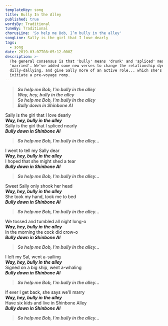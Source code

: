 ```yaml
---
templateKey: song
title: Bully In the Alley
published: true
wordsBy: Traditional
tuneBy: Traditional
chorusLine: 'So help me Bob, I’m bully in the alley'
songLine: Sally is the girl that I love dearly
tags:
  - song
date: 2019-03-07T08:05:12.000Z
description: >-
  The general consensus is that 'bully' means 'drunk' and 'spliced' means
  'married'. We've added some new verses to change the relationship dynamic from
  dilly-dallying, and give Sally more of an active role... which she's used to
  initiate a pre-voyage romp.
---
```

> ***So help me Bob, I'm bully in the alley***\
> ***Way, hey, bully in the alley***\
> ***So help me Bob, I'm bully in the alley***\
> ***Bully down in Shinbone Al***

Sally is the girl that I love dearly\
***Way, hey, bully in the alley***\
Sally is the girl that I spliced nearly\
***Bully down in Shinbone Al***

> ***So help me Bob, I'm bully in the alley...***

I went to tell my Sally dear\
***Way, hey, bully in the alley***\
I hoped that she might shed a tear\
***Bully down in Shinbone Al***

> ***So help me Bob, I'm bully in the alley...***

Sweet Sally only shook her head\
***Way, hey, bully in the alley***\
She took my hand, took me to bed\
***Bully down in Shinbone Al***

> ***So help me Bob, I'm bully in the alley...***

We tossed and tumbled all night long-o\
***Way, hey, bully in the alley***\
In the morning the cock did crow-o\
***Bully down in Shinbone Al***

> ***So help me Bob, I'm bully in the alley...***

I left my Sal, went a-sailing\
***Way, hey, bully in the alley***\
Signed on a big ship, went a-whaling\
***Bully down in Shinbone Al***

> ***So help me Bob, I'm bully in the alley...***

If ever I get back, she says we'll marry\
***Way, hey, bully in the alley***\
Have six kids and live in Shinbone Alley\
***Bully down in Shinbone Al***

> ***So help me Bob, I'm bully in the alley...***
